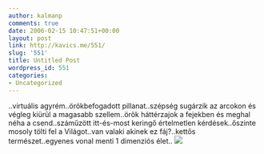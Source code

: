 ```yaml
---
author: kalmanp
comments: true
date: 2006-02-15 10:47:51+00:00
layout: post
link: http://kavics.me/551/
slug: '551'
title: Untitled Post
wordpress_id: 551
categories:
- Uncategorized
---
```


..virtuális agyrém..örökbefogadott pillanat..szépség sugárzik az arcokon és végleg kiürül a magasabb szellem..örök háttérzajok a fejekben és meghal néha a csend..száműzött itt-és-most keringő értelmetlen kérdések..őszinte mosoly tölti fel a Világot..van valaki akinek ez fáj?..kettős természet..egyenes vonal menti 1 dimenziós élet.. ![](http://kavics.freeblog.hu/Files/Metamorf_facies.gif)







